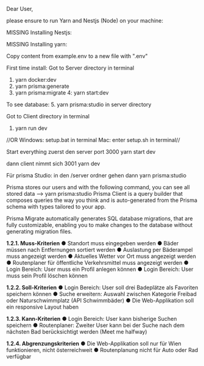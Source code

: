 Dear User,

please ensure to run Yarn and Nestjs (Node) on your machine:

MISSING
Installing Nestjs:

MISSING
Installing yarn: 

Copy content from example.env to a new file with ".env"

First time install:
Got to Server directory in terminal
1. yarn docker:dev
2. yarn prisma:generate
3. yarn prisma:migrate
4: yarn start:dev

To see database:
5. yarn prisma:studio in server directory

Got to Client directory in terminal
1. yarn run dev

//OR
Windows: setup.bat in terminal
Mac: enter setup.sh in terminal//

Start everything 
zuerst den server port 3000
yarn start dev

dann client nimmt sich 3001
yarn dev

Für prisma Studio:
in den /server ordner gehen dann
yarn prisma:studio

Prisma stores our users and with the following command, you can see all stored data
--> yarn prisma:studio
Prisma Client is a query builder that composes queries the way you think and is  auto-generated
from the Prisma schema with types tailored to your app.

Prisma Migrate automatically generates SQL database migrations, that are fully customizable, enabling
you to make changes to the database without generating migration files.

**1.2.1. Muss-Kriterien**
● Standort muss eingegeben werden
● Bäder müssen nach Entfernungen sortiert werden
● Auslastung per Bäderampel muss angezeigt werden
● Aktuelles Wetter vor Ort muss angezeigt werden
● Routenplaner für öffentliche Verkehrsmittel muss angezeigt werden
● Login Bereich: User muss ein Profil anlegen können
● Login Bereich: User muss sein Profil löschen können

**1.2.2. Soll-Kriterien**
● Login Bereich: User soll drei Badeplätze als Favoriten speichern können
● Suche erweitern: Auswahl zwischen Kategorie Freibad oder Naturschwimmplatz (API
Schwimmbäder)
● Die Web-Applikation soll ein responsive Layout haben

**1.2.3. Kann-Kriterien**
● Login Bereich: User kann bisherige Suchen speichern
● Routenplaner: Zweiter User kann bei der Suche nach dem nächsten Bad
berücksichtigt werden (Meet me halfway)

**1.2.4. Abgrenzungskriterien**
● Die Web-Applikation soll nur für Wien funktionieren, nicht österreichweit
● Routenplanung nicht für Auto oder Rad verfügbar
